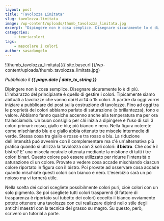 ```yaml
---
layout: post
title: "Tavolozza Limitata"
slug: tavolozza-limitata
image: /wp-content/uploads/thumb_tavolozza_limitata.jpg
excerpt: "Dipingere non è cosa semplice. Disegnare sicuramente lo è di più. L&#039;imbarazzo del principiante è quello di gestire i colori. Tipicamente siamo abituati a"
categories:
    - teoriacolori
tags:
    - mescolare i colori
author: sasadangelo
---
```


![thumb_tavolozza_limitata]({{ site.baseurl }}/wp-content/uploads/thumb_tavolozza_limitata.jpg)

_Pubblicato il **{{ page.date | date_to_string }}**_

Dipingere non è cosa semplice. Disegnare sicuramente lo è di più. L'imbarazzo del principiante è quello di gestire i colori. Tipicamente siamo abituati a tavolozze che vanno dai 6 ai 14 o 15 colori. A partire da oggi vorrei iniziare a pubblicare dei post sulla costruzione di tavolozze. Fino ad oggi tra le proprietà dei colori abbiamo parlato di saturazione (o brillantezza), tono e valore. Abbiamo fanno qualche accenno anche alla temperatura ma per ora tralasciamola. Un buon consiglio per chi inizia a dipingere è l'uso di soli 3 colori primari: rosso, giallo e blu; più bianco e nero. Nella figura noterete come mischiando blu e e giallo abbia ottenuto tre miscele intermedie di verde. Stessa cosa tra giallo e rosso e tra rosso e blu. La riduzione dell'intensità può avvenire con il complementare ma c'è un'alternativa più pratica quando si utilizza la tavolozza con 3 soli colori: **il bistro**. Che cos'è il bistro? E' una miscela neutrale ottenuta mediante la mistione di tutti i tre colori binari. Questo colore può essere utilizzato per ridurre l'intensità o saturazione di un colore. Provate a vedere cosa accade mischiando ciascun colore riportato in figura con il bistro. Poi provate ad osservare cosa accade quando mischiate questi colori con bianco e nero. L'esercizio sarà un pò noioso ma vi tornerà utile.

Nella scelta dei colori scegliete possibilmente colori puri, cioè colori con un solo pigmento. Se poi scegliete tutti colori trasparenti (il fattore di trasparenza è riportato sul tubetto dei colori) eccetto il bianco ovviamente potete ottenere una tavolozza con cui realizzare dipinti nello stile degli antichi maestri con la tecnica del grasso su magro. Su questo, però, scriverò un tutorial a parte.
